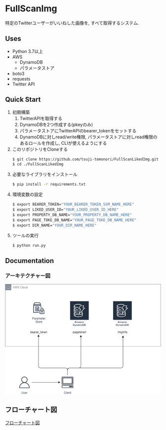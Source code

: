 
# FullScanImg

特定のTwitterユーザーがいいねした画像を, すべて取得するシステム.


## Uses
- Python 3.7以上
- AWS
    - DynamoDB
    - パラメータストア
- boto3
- requests
- Twitter API


## Quick Start

1. 初期構築
    1. TwitterAPIを取得する
    1. DynamoDBを2つ作成する(pkeyのみ)
    1. パラメータストアにTwitterAPIのbearer_tokenをセットする
    1. DynamoDBに対しread/write権限, パラメータストアに対しread権限のあるロールを作成し, CLIが使えるようにする
1. このリポジトリをCloneする
    ```sh
    $ git clone https://github.com/tsuji-tomonori/FullScanLikedImg.git
    $ cd ./FullScanLikedImg
    ```
1. 必要なライブラリをインストール
    ```sh
    $ pip install -r requirements.txt
    ```
1. 環境変数の設定
    ```sh
    $ export BEARER_TOKEN="YOUR_BEARER_TOKEN_SSM_NAME_HERE"
    $ export LIKED_USER_ID="YOUR_LIKED_USER_ID_HERE"
    $ export PROPERTY_DB_NAME="YOUR_PROPERTY_DB_NAME_HERE"
    $ export PAGE_TOKE_DB_NAME="YOUR_PAGE_TOKE_DB_NAME_HERE"
    $ export DIR_NAME="YOUR_DIR_NAME_HERE"
    ```
1. ツールの実行
    ```sh
    $ python run.py
    ```


## Documentation

### アーキテクチャー図
![アーキテクチャー図](./doc/architecture.png)


## フローチャート図
[フローチャート図](./doc/main_flow.md)